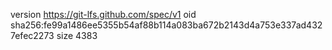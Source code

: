 version https://git-lfs.github.com/spec/v1
oid sha256:fe99a1486ee5355b54af88b114a083ba672b2143d4a753e337ad4327efec2273
size 4383
